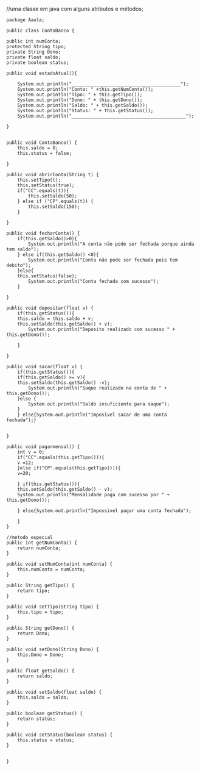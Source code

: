 
//uma classe em java com alguns atributos e métodos;

    package Aaula;
    
    public class ContaBanco {

    public int numConta;
    protected String tipo;
    private String Dono;
    private float saldo;
    private boolean status;
    
    public void estadoAtual(){
        
        System.out.println("________________________________________");
        System.out.println("Conta: " +this.getNumConta());
        System.out.println("Tipo: " + this.getTipo());
        System.out.println("Dono: " + this.getDono());
        System.out.println("Saldo: " + this.getSaldo());
        System.out.println("Status: " + this.getStatus());
        System.out.println("__________________________________________");
    
    }
    
   
    public void ContaBanco() {
        this.saldo = 0;
        this.status = false;

    }

    public void abrirConta(String t) {
        this.setTipo(t);
        this.setStatus(true);
        if("CC".equals(t)){
            this.setSaldo(50);
        } else if ("CP".equals(t)) {
            this.setSaldo(150);
        }

    }

    public void fecharConta() {
        if(this.getSaldo()>0){
            System.out.println("A conta não pode ser fechada porque ainda tem saldo");
        } else if(this.getSaldo() <0){
            System.out.println("Conta não pode ser fechada pois tem debito");
        }else{
        this.setStatus(false);
            System.out.println("Conta fechada com sucesso");
        }

    }

    public void depositar(float v) {
        if(this.getStatus()){
        this.saldo = this.saldo + v;
        this.setSaldo(this.getSaldo() + v);
            System.out.println("Deposito realizado com sucesso " + this.getDono());
        
        }

    }

    public void sacar(float v) {
        if(this.getStatus()){
        if(this.getSaldo() >= v){
        this.setSaldo(this.getSaldo() -v);
            System.out.println("Saque realizado na conta de " + this.getDono());
        }else {
            System.out.println("Saldo insuficiente para saque");
        }
        } else{System.out.println("Imposivel sacar de uma conta fechada");}
        

    }

    public void pagarmensal() {
        int v = 0; 
        if("CC".equals(this.getTipo())){
        v =12;
        }else if("CP".equals(this.getTipo())){
        v=20;
        
        } if(this.getStatus()){
        this.setSaldo(this.getSaldo() - v);
        System.out.println("Mensalidade paga com sucesso por " + this.getDono());
        
        } else{System.out.println("Impossivel pagar uma conta fechada");
        
        }
    }

    //metodo especial 
    public int getNumConta() {
        return numConta;
    }

    public void setNumConta(int numConta) {
        this.numConta = numConta;
    }

    public String getTipo() {
        return tipo;
    }

    public void setTipo(String tipo) {
        this.tipo = tipo;
    }

    public String getDono() {
        return Dono;
    }

    public void setDono(String Dono) {
        this.Dono = Dono;
    }

    public float getSaldo() {
        return saldo;
    }

    public void setSaldo(float saldo) {
        this.saldo = saldo;
    }

    public boolean getStatus() {
        return status;
    }

    public void setStatus(boolean status) {
        this.status = status;
    }

 
    }
